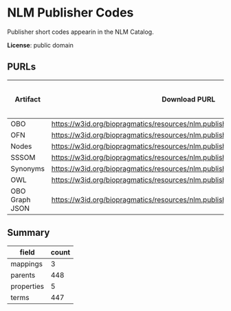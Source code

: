 # NLM Publisher Codes

Publisher short codes appearin in the NLM Catalog.

**License**: public domain

## PURLs

| Artifact       | Download PURL                                                                     | Latest Versioned Download PURL   |
|----------------|-----------------------------------------------------------------------------------|----------------------------------|
| OBO            | https://w3id.org/biopragmatics/resources/nlm.publisher/nlm.publisher.obo          |                                  |
| OFN            | https://w3id.org/biopragmatics/resources/nlm.publisher/nlm.publisher.ofn          |                                  |
| Nodes          | https://w3id.org/biopragmatics/resources/nlm.publisher/nlm.publisher.tsv          |                                  |
| SSSOM          | https://w3id.org/biopragmatics/resources/nlm.publisher/nlm.publisher.sssom.tsv    |                                  |
| Synonyms       | https://w3id.org/biopragmatics/resources/nlm.publisher/nlm.publisher.synonyms.tsv |                                  |
| OWL            | https://w3id.org/biopragmatics/resources/nlm.publisher/nlm.publisher.owl          |                                  |
| OBO Graph JSON | https://w3id.org/biopragmatics/resources/nlm.publisher/nlm.publisher.json         |                                  |

## Summary

| field      |   count |
|------------|---------|
| mappings   |       3 |
| parents    |     448 |
| properties |       5 |
| terms      |     447 |
